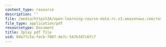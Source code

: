 ```yaml
---
content_type: resource
description: ''
file: /media/https%3A/open-learning-course-data-rc.s3.amazonaws.com/res-6-012-introduction-to-probability-spring-2018/84e77c5afecb7887de7c547b3d7c6fc7_uQTFiXQR4PQ.pdf
file_type: application/pdf
resourcetype: Document
title: 3play pdf file
uid: 84e77c5a-fecb-7887-de7c-547b3d7c6fc7
---
```

